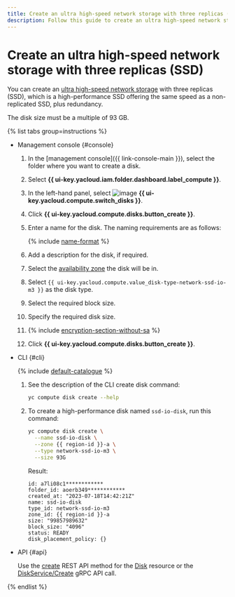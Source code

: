 ```yaml
---
title: Create an ultra high-speed network storage with three replicas (SSD)
description: Follow this guide to create an ultra high-speed network storage with three replicas (SSD).
---
```


# Create an ultra high-speed network storage with three replicas (SSD)


You can create an [ultra high-speed network storage](../../concepts/disk.md#nr-disks) with three replicas (SSD), which is a high-performance SSD offering the same speed as a non-replicated SSD, plus redundancy.

The disk size must be a multiple of 93 GB.

{% list tabs group=instructions %}

- Management console {#console}
  
  1. In the [management console]({{ link-console-main }}), select the folder where you want to create a disk.
  1. Select **{{ ui-key.yacloud.iam.folder.dashboard.label_compute }}**.
  1. In the left-hand panel, select ![image](../../../_assets/console-icons/hard-drive.svg) **{{ ui-key.yacloud.compute.switch_disks }}**.
  1. Click **{{ ui-key.yacloud.compute.disks.button_create }}**.
  1. Enter a name for the disk. The naming requirements are as follows:
  
      {% include [name-format](../../../_includes/name-format.md) %}
  
  1. Add a description for the disk, if required.
  1. Select the [availability zone](../../../overview/concepts/geo-scope.md) the disk will be in.
  1. Select `{{ ui-key.yacloud.compute.value_disk-type-network-ssd-io-m3 }}` as the disk type.
  1. Select the required block size.
  1. Specify the required disk size.


  1. {% include [encryption-section-without-sa](../../../_includes/compute/encryption-section-without-sa.md) %}


  1. Click **{{ ui-key.yacloud.compute.disks.button_create }}**.

- CLI {#cli}
  
  {% include [default-catalogue](../../../_includes/default-catalogue.md) %}
  
  1. See the description of the CLI create disk command:
  
      ```bash
      yc compute disk create --help
      ```
  
  1. To create a high-performance disk named `ssd-io-disk`, run this command:

      ```bash
      yc compute disk create \
        --name ssd-io-disk \
        --zone {{ region-id }}-a \
        --type network-ssd-io-m3 \
        --size 93G
      ```

      Result:

      ```text
      id: a7li08c1************
      folder_id: aoerb349************
      created_at: "2023-07-18T14:42:21Z"
      name: ssd-io-disk
      type_id: network-ssd-io-m3
      zone_id: {{ region-id }}-a
      size: "99857989632"
      block_size: "4096"
      status: READY
      disk_placement_policy: {}
      ```

- API {#api}

  Use the [create](../../api-ref/Disk/create.md) REST API method for the [Disk](../../api-ref/Disk/index.md) resource or the [DiskService/Create](../../api-ref/grpc/Disk/create.md) gRPC API call.

{% endlist %}